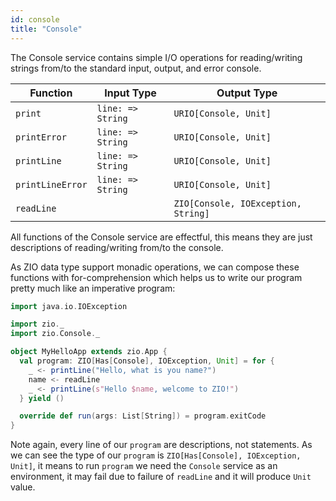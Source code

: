 ```yaml
---
id: console 
title: "Console"
---
```


The Console service contains simple I/O operations for reading/writing strings from/to the standard input, output, and error console.

| Function        | Input Type        | Output Type                         |
|-----------------|-------------------|-------------------------------------|
| `print`         | `line: => String` | `URIO[Console, Unit]`               |
| `printError`    | `line: => String` | `URIO[Console, Unit]`               |
| `printLine`     | `line: => String` | `URIO[Console, Unit]`               |
| `printLineError`| `line: => String` | `URIO[Console, Unit]`               |
| `readLine`      |                   | `ZIO[Console, IOException, String]` |

All functions of the Console service are effectful, this means they are just descriptions of reading/writing from/to the console. 

As ZIO data type support monadic operations, we can compose these functions with for-comprehension which helps us to write our program pretty much like an imperative program:

```scala mdoc:silent
import java.io.IOException

import zio._
import zio.Console._

object MyHelloApp extends zio.App {
  val program: ZIO[Has[Console], IOException, Unit] = for {
    _ <- printLine("Hello, what is you name?")
    name <- readLine
    _ <- printLine(s"Hello $name, welcome to ZIO!")
  } yield ()

  override def run(args: List[String]) = program.exitCode
}
```

Note again, every line of our `program` are descriptions, not statements. As we can see the type of our `program` is `ZIO[Has[Console], IOException, Unit]`, it means to run `program` we need the `Console` service as an environment, it may fail due to failure of `readLine` and it will produce `Unit` value.
